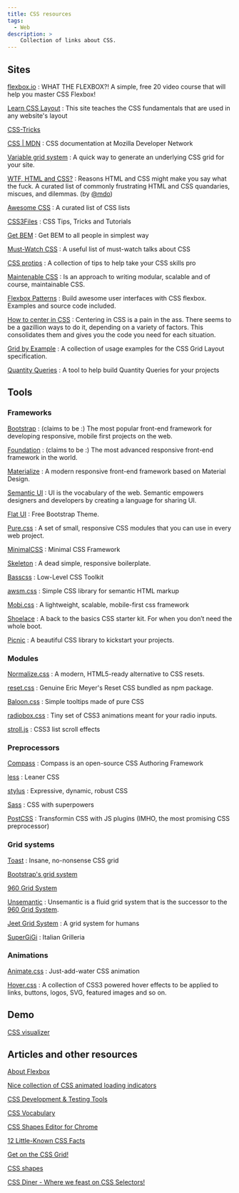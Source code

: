 ```yaml
---
title: CSS resources
tags:
  - Web
description: >
    Collection of links about CSS.
---
```


## Sites

[flexbox.io](http://flexbox.io)
: WHAT THE FLEXBOX?! A simple, free 20 video course that will help you master CSS Flexbox!

[Learn CSS Layout](http://learnlayout.com/)
: This site teaches the CSS fundamentals that are used in any website's layout

[CSS-Tricks](http://css-tricks.com/)

[CSS | MDN](https://developer.mozilla.org/en-US/docs/Web/CSS)
: CSS documentation at Mozilla Developer Network

[Variable grid system](http://grids.heroku.com/)
: A quick way to generate an underlying CSS grid for your site.

[WTF, HTML and CSS?](http://wtfhtmlcss.com/)
: Reasons HTML and CSS might make you say what the fuck. A curated list of commonly frustrating HTML and CSS quandaries, miscues, and dilemmas. (by [@mdo][1])

[Awesome CSS](https://github.com/sotayamashita/awesome-css)
: A curated list of CSS lists

[CSS3Files](http://css3files.com/)
: CSS Tips, Tricks and Tutorials

[Get BEM](http://getbem.com)
: Get BEM to all people in simplest way

[Must-Watch CSS](https://github.com/AllThingsSmitty/must-watch-css)
: A useful list of must-watch talks about CSS

[CSS protips](https://github.com/AllThingsSmitty/css-protips)
: A collection of tips to help take your CSS skills pro

[Maintenable CSS](http://maintainablecss.com/)
: Is an approach to writing modular, scalable and of course, maintainable CSS.

[Flexbox Patterns](http://www.flexboxpatterns.com/)
: Build awesome user interfaces with CSS flexbox. Examples and source code included.

[How to center in CSS](http://howtocenterincss.com/)
: Centering in CSS is a pain in the ass. There seems to be a gazillion ways to do it, depending on a variety of factors. This consolidates them and gives you the code you need for each situation.

[Grid by Example](http://gridbyexample.com/)
: A collection of usage examples for the CSS Grid Layout specification.

[Quantity Queries](http://quantityqueries.com/)
: A tool to help build Quantity Queries for your projects

## Tools

### Frameworks

[Bootstrap](http://getbootstrap.com/)
: (claims to be :) The most popular front-end framework for developing responsive, mobile first projects on the web.

[Foundation](http://foundation.zurb.com/)
: (claims to be :) The most advanced responsive front-end framework in the world.

[Materialize](http://materializecss.com/)
: A modern responsive front-end framework based on Material Design.

[Semantic UI](http://semantic-ui.com/)
: UI is the vocabulary of the web. Semantic empowers designers and developers by creating a language for sharing UI.

[Flat UI](http://designmodo.com/flat-free/)
: Free Bootstrap Theme.

[Pure.css](http://purecss.io/)
: A set of small, responsive CSS modules that you can use in every web project.

[MinimalCSS](http://minimalcss.com/)
: Minimal CSS Framework

[Skeleton](http://getskeleton.com/)
: A dead simple, responsive boilerplate.

[Basscss](http://www.basscss.com/)
: Low-Level CSS Toolkit

[awsm.css](https://igoradamenko.github.io/awsm.css/)
: Simple CSS library for semantic HTML markup

[Mobi.css](http://getmobicss.com/)
: A lightweight, scalable, mobile-first css framework

[Shoelace](https://shoelace.style/)
: A back to the basics CSS starter kit. For when you don’t need the whole boot.

[Picnic](https://picnicss.com/)
: A beautiful CSS library to kickstart your projects.

### Modules

[Normalize.css](https://necolas.github.io/normalize.css/)
: A modern, HTML5-ready alternative to CSS resets.

[reset.css](https://www.npmjs.com/package/reset.css)
: Genuine Eric Meyer's Reset CSS bundled as npm package.

[Baloon.css](http://kazzkiq.github.io/balloon.css/)
: Simple tooltips made of pure CSS

[radiobox.css](https://720kb.github.io/radiobox.css/)
: Tiny set of CSS3 animations meant for your radio inputs.

[stroll.js](http://lab.hakim.se/scroll-effects/)
: CSS3 list scroll effects

### Preprocessors

[Compass](http://compass-style.org/)
: Compass is an open-source CSS Authoring Framework

[less](http://lesscss.org/)
: Leaner CSS

[stylus](http://learnboost.github.io/stylus/)
: Expressive, dynamic, robust CSS

[Sass](http://sass-lang.com/)
: CSS with superpowers

[PostCSS](https://github.com/postcss/postcss)
: Transformin CSS with JS plugins (IMHO, the most promising CSS preprocessor)

### Grid systems

[Toast](https://daneden.github.io/Toast/)
: Insane, no-nonsense CSS grid

[Bootstrap's grid system](http://getbootstrap.com/css/#grid)

[960 Grid System][2]

[Unsemantic](http://unsemantic.com/)
: Unsemantic is a fluid grid system that is the successor to the [960 Grid System][2].

[Jeet Grid System](http://jeet.gs/)
: A grid system for humans

[SuperGiGi](http://objectway.github.io/super-gigi/index.html)
: Italian Grilleria

### Animations

[Animate.css](https://daneden.github.io/animate.css/)
: Just-add-water CSS animation

[Hover.css](http://ianlunn.github.io/Hover/)
: A collection of CSS3 powered hover effects to be applied to links, buttons, logos, SVG, featured images and so on.

## Demo

[CSS visualizer](http://likethemammal.github.io/css-visualizer/)

## Articles and other resources

[About Flexbox](https://speakerdeck.com/makhbeth/about-flexbox-you-cant-float-anymore)

[Nice collection of CSS animated loading indicators](http://tobiasahlin.com/spinkit/)

[CSS Development & Testing Tools](https://tech.bellycard.com/blog/css-development-testing-tools/)

[CSS Vocabulary](http://pumpula.net/p/apps/css-vocabulary/)

[CSS Shapes Editor for Chrome](http://razvancaliman.com/writing/css-shapes-editor-chrome/)

[12 Little-Known CSS Facts](http://www.sitepoint.com/12-little-known-css-facts/)

[Get on the CSS Grid!](http://updates.html5rocks.com/2014/03/Get-on-the-CSS-Grid)

[CSS shapes](http://alistapart.com/article/css-shapes-101)

[CSS Diner - Where we feast on CSS Selectors!](http://flukeout.github.io/)

  [1]: https://twitter.com/mdo
  [2]: http://960.gs/

